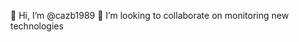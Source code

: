 👋 Hi, I’m @cazb1989
💞️ I’m looking to collaborate on monitoring new technologies
<!---
cazb1989/cazb1989 is a ✨ special ✨ repository because its `README.md` (this file) appears on your GitHub profile.
You can click the Preview link to take a look at your changes.
--->
